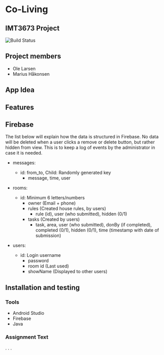 # Co-Living
## IMT3673 Project

![Build Status](https://img.shields.io/badge/build-running-green.svg)

## Project members

- Ole Larsen
- Marius Håkonsen

## App Idea

## Features

## Firebase

The list below will explain how the data is structured in Firebase. No data will be deleted when a user clicks a remove or delete button, but rather hidden from view. This is to keep a log of events by the administrator in case it is needed.  

- messages:
    - id: from_to, Child: Randomly generated key
        - message, time, user

- rooms:
    - id: Minimum 6 letters/numbers
        - owner (Email + phone)
        - rules (Created house rules, by users)
            - rule (id), user (who submitted), hidden (0/1)
        - tasks (Created by users)
            - task, area, user (who submitted), donBy (if completed), completed (0/1), hidden (0/1), time (timestamp with date of submission)

- users:
    - id: Login username
        - password
        - room id (Last used)
        - showName (Displayed to other users)

## Installation and testing


### Tools
* Android Studio
* Firebase
* Java

### Assignment Text

.
.
.
